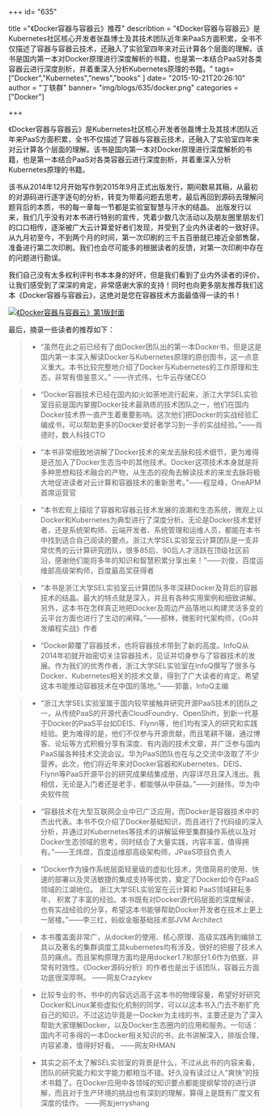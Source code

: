+++
id= "635"

title ="《Docker容器与容器云》推荐"
describtion = "《Docker容器与容器云》是Kubernetes社区核心开发者张磊博士及其技术团队近年来PaaS方面积累，全书不仅描述了容器与容器云技术，还融入了实验室四年来对云计算各个层面的理解。该书是国内第一本对Docker原理进行深度解析的书籍，也是第一本结合PaaS对各类容器云进行深度剖析，并着重深入分析Kubernetes原理的书籍。"
tags= ["Docker","Kubernetes","news","books" ]
date= "2015-10-21T20:26:10"
author = "丁轶群"
banner= "img/blogs/635/docker.png"
categories = ["Docker"]

+++


《Docker容器与容器云》是Kubernetes社区核心开发者张磊博士及其技术团队近年来PaaS方面积累，全书不仅描述了容器与容器云技术，还融入了实验室四年来对云计算各个层面的理解。该书是国内第一本对Docker原理进行深度解析的书籍，也是第一本结合PaaS对各类容器云进行深度剖析，并着重深入分析Kubernetes原理的书籍。 

该书从2014年12月开始写作到2015年9月正式出版发行，期间数易其稿，从最初的对源码进行逐字逐句的分析，转变为带着问题去思考，最后再回到源码去理解问题背后的本质，书的每一章每一节都是实验室智慧与汗水的结晶。 出版发行以来，我们几乎没有对本书进行特别的宣传，凭着少数几次活动以及朋友圈里朋友们的口口相传，逐渐被广大云计算爱好者们发现，并受到了业内外读者的一致好评。从九月初至今，不到两个月的时间，第一次印刷的三千五百册就已接近全部售罄，准备进行第二次印刷。我们也会尽可能多的根据读者的反馈，对第一次印刷中存在的问题进行勘误。 

我们自己没有太多权利评判书本本身的好坏，但是我们看到了业内外读者的评价，让我们感受到了深深的肯定，非常感谢大家的支持！同时也向更多朋友推荐我们这本《Docker容器与容器云》，这绝对是您在容器技术方面最值得一读的书！ 

[![《Docker容器与容器云》第1版封面](https://res.cloudinary.com/feesuper/image/upload/v1602728210/sel%E5%AE%9E%E9%AA%8C%E5%AE%A4%E5%8D%9A%E5%AE%A2/blogs/635/docker1_peu4ce.jpg)](https://res.cloudinary.com/feesuper/image/upload/v1602728210/sel%E5%AE%9E%E9%AA%8C%E5%AE%A4%E5%8D%9A%E5%AE%A2/blogs/635/docker1_peu4ce.jpg)

最后，摘录一些读者的推荐如下：

> *   “虽然在此之前已经有了由Docker团队出的第一本Docker书，但是这是国内第一本深入解读Docker与Kubernetes原理的原创图书，这一点意义重大。本书比较完整地介绍了Docker与Kubernetes的工作原理和生态，非常有借鉴意义。” ——许式伟，七牛云存储CEO
    
> *   “Docker容器技术已经在国内如火如荼地流行起来，浙江大学SEL实验室目前是国内掌握Docker技术最熟练的技术团队之一，他们在国内Docker技术界一直产生着重要影响。这次他们把Docker的实战经验汇编成书，可以帮助更多的Docker爱好者学习到一手的实战经验。”——肖德时，数人科技CTO
    
> *   “本书非常细致地讲解了Docker技术的来龙去脉和技术细节，更为难得是还加入了Docker生态当中的其他技术。Docker这项技术本身就是将多种思想和技术融合的产物，从生态的视角去解读技术的来龙去脉将极大地促进读者对云计算和容器技术的重新思考。”——程显峰，OneAPM首席运营官
    
> *   “本书宏观上描绘了容器和容器云技术发展的浪潮和生态系统，微观上以Docker和Kubernetes为典型进行了深度分析。无论是Docker技术爱好者，还是系统架构师、云端开发者、系统管理和运维人员，都能在本书中找到适合自己阅读的要点。浙江大学SEL实验室云计算团队是一支非常优秀的云计算研究团队，很多85后、90后人才活跃在顶级社区前沿，感谢他们能将多年的知识和智慧积累分享出来！”——刘俊，百度运维部高级架构师，百度最高奖获得者
    
> *   “本书是浙江大学SEL实验室云计算团队多年深耕Docker及背后的容器技术的结晶。最大的特点就是深入，并且有各种实用案例和细致讲解。另外，这本书在怎样真正地把Docker及周边产品落地以构建灵活多变的云平台方面也进行了生动的阐释。”——郝林，微影时代架构师，《Go并发编程实战》作者
    
> *   “Docker颠覆了容器技术，也将容器技术带到了新的高度。InfoQ从2014年初就开始密切关注容器技术，见证并切身参与了容器技术的发展。作为我们的优秀作者，浙江大学SEL实验室在InfoQ撰写了很多与Docker、Kubernetes相关的技术文章，得到了广大读者的肯定。希望这本书能推动容器技术在中国的落地。”——郭蕾，InfoQ主编
    
> *   “浙江大学SEL实验室属于国内较早接触并研究开源PaaS技术的团队之一，从传统PaaS的开源代表CloudFoundry、OpenShift，到新一代基于Docker的PaaS平台如DEIS、Flynn等，他们均有深入的研究和实践经验。更为难得的是，他们不仅参与开源贡献，而且笔耕不辍，通过博客、论坛等方式积极分享有深度、有内涵的技术文章，并广泛参与国内PaaS届各种技术交流会议。华为PaaS团队也在与之交流中汲取了不少营养。此次，他们将近年来对Docker容器和Kubernetes、DEIS、Flynn等PaaS开源平台的研究成果结集成册，内容详尽且深入浅出。我相信，无论是入门者还是老手，都能够从中获益。”——刘赫伟，华为中央软件院
    
> *   “容器技术在大型互联网企业中已广泛应用，而Docker是容器技术中的杰出代表。本书不仅介绍了Docker基础知识，而且进行了代码级的深入分析，并通过对Kubernetes等技术的讲解延伸至集群操作系统以及对Docker生态领域的思考，同时结合了大量实践，内容丰富，值得拥有。”——王炜煜，百度运维部高级架构师，JPaaS项目负责人
    
> *   “Docker作为操作系统层面轻量级的虚拟化技术，凭借简易的使用、快速的部署以及灵活敏捷的集成支持等优势，奠定了Docker如今在PaaS领域的江湖地位。 浙江大学SEL实验室在云计算和 PaaS领域耕耘多年， 积累了丰富的经验。本书既有对Docker源代码层面的深度解读，也有实战经验的分享，希望这本书能够帮助Docker开发者在技术上更上一层楼。”——李三红，蚂蚁金服基础技术部JVM Architect
    
> *   本书覆盖面非常广，从docker的使用、核心原理、高级实践再到编排工具以及著名的集群调度工具kubernetes均有涉及，很好的把握了技术人员的痛点。而且架构原理方面均是用docker1.7和部分1.6作为依据，非常有时效性。《Docker源码分析》的作者也是出于该团队，容器云方面功底很深厚啊。 ——网友Crazykev
    
> *   比较专业的书，书中的内容远远高于这本书的物理容量，希望好好研究Docker和Linux某些虚拟化机制的同学，可以以这本书入门去不断扩充自己的知识。不过这边毕竟是一Docker为主线的书，主要还是为了深入帮助大家理解Docker，以及Docker生态圈内的应用和服务。一句话：国内不可多得的一本Docker相关知识的书，此书讲解深入，排版合理，内容紧凑，值得好好看。 ——网友RHMAN
    
> *   其实之前不太了解SEL实验室的背景是什么，不过从此书的内容来看，团队的研究能力和文字能力都相当不错。好久没有读过让人“爽快”的技术书籍了。在Docker应用中各领域的知识要点都能提纲挈领的进行讲解，而且对于生产环境的挑战也有深刻的理解，算得上是既有广度又有深度的佳作。 ——网友jerryshang
    